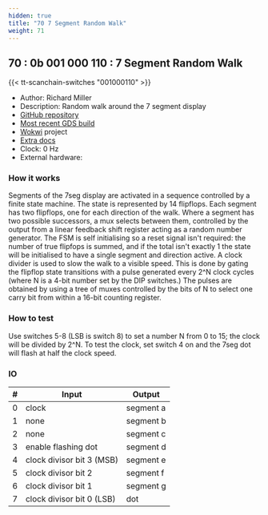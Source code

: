 ```yaml
---
hidden: true
title: "70 7 Segment Random Walk"
weight: 71
---
```


## 70 : 0b 001 000 110 : 7 Segment Random Walk

{{< tt-scanchain-switches "001000110" >}}

* Author: Richard Miller
* Description: Random walk around the 7 segment display
* [GitHub repository](https://github.com/millerresearch/tt03)
* [Most recent GDS build](https://github.com/millerresearch/tt03/actions/runs/4780465465)
* [Wokwi](https://wokwi.com/projects/361728681519813633) project
* [Extra docs]()
* Clock: 0 Hz
* External hardware: 



### How it works

Segments of the 7seg display are activated in a sequence controlled
by a finite state machine. The state is represented by 14 flipflops.
Each segment has two flipflops, one for each direction of the walk.
Where a segment has two possible successors, a mux selects
between them, controlled by the output from a linear feedback shift
register acting as a random number generator. The FSM is self
initialising so a reset signal isn't required: the number of true
flipfops is summed, and if the total isn't exactly 1 the state will
be initialised to have a single segment and direction active. A
clock divider is used to slow the walk to a visible speed. This is
done by gating the flipflop state transitions with a pulse generated
every 2^N clock cycles (where N is a 4-bit number set by the DIP
switches.) The pulses are obtained by using a tree of muxes controlled
by the bits of N to select one carry bit from within a 16-bit counting
register.


### How to test

Use switches 5-8 (LSB is switch 8) to set a number N from 0 to 15;
the clock will be divided by 2^N. To test the clock, set switch 4 on
and the 7seg dot will flash at half the clock speed.


### IO

| # | Input        | Output       |
|---|--------------|--------------|
| 0 | clock  | segment a |
| 1 | none  | segment b |
| 2 | none  | segment c |
| 3 | enable flashing dot  | segment d |
| 4 | clock divisor bit 3 (MSB)  | segment e |
| 5 | clock divisor bit 2  | segment f |
| 6 | clock divisor bit 1  | segment g |
| 7 | clock divisor bit 0 (LSB)  | dot |
